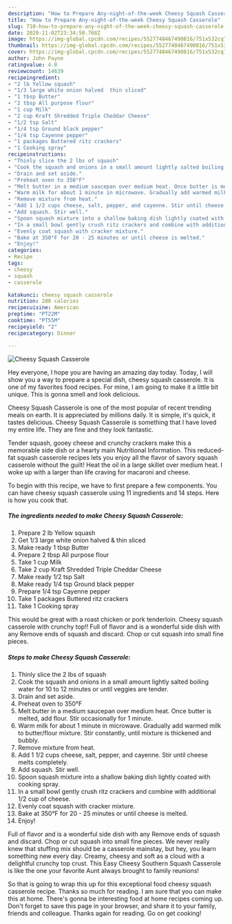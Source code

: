 ```yaml
---
description: "How to Prepare Any-night-of-the-week Cheesy Squash Casserole"
title: "How to Prepare Any-night-of-the-week Cheesy Squash Casserole"
slug: 710-how-to-prepare-any-night-of-the-week-cheesy-squash-casserole
date: 2020-11-02T23:34:50.768Z
image: https://img-global.cpcdn.com/recipes/5527748467490816/751x532cq70/cheesy-squash-casserole-recipe-main-photo.jpg
thumbnail: https://img-global.cpcdn.com/recipes/5527748467490816/751x532cq70/cheesy-squash-casserole-recipe-main-photo.jpg
cover: https://img-global.cpcdn.com/recipes/5527748467490816/751x532cq70/cheesy-squash-casserole-recipe-main-photo.jpg
author: John Payne
ratingvalue: 4.8
reviewcount: 14639
recipeingredient:
- "2 lb Yellow squash"
- "1/3 large white onion halved  thin sliced"
- "1 tbsp Butter"
- "2 tbsp All purpose flour"
- "1 cup Milk"
- "2 cup Kraft Shredded Triple Cheddar Cheese"
- "1/2 tsp Salt"
- "1/4 tsp Ground black pepper"
- "1/4 tsp Cayenne pepper"
- "1 packages Buttered ritz crackers"
- "1 Cooking spray"
recipeinstructions:
- "Thinly slice the 2 lbs of squash"
- "Cook the squash and onions in a small amount lightly salted boiling water for 10 to 12 minutes or until veggies are tender."
- "Drain and set aside."
- "Preheat oven to 350°F"
- "Melt butter in a medium saucepan over medium heat. Once butter is melted, add flour. Stir occasionally for 1 minute."
- "Warm milk for about 1 minute in microwave. Gradually add warmed milk to butter/flour mixture. Stir constantly, until mixture is thickened and bubbly."
- "Remove mixture from heat."
- "Add 1 1/2 cups cheese, salt, pepper, and cayenne. Stir until cheese melts completely."
- "Add squash. Stir well."
- "Spoon squash mixture into a shallow baking dish lightly coated with cooking spray."
- "In a small bowl gently crush ritz crackers and combine with additional 1/2 cup of cheese."
- "Evenly coat squash with cracker mixture."
- "Bake at 350°F for 20 - 25 minutes or until cheese is melted."
- "Enjoy!"
categories:
- Recipe
tags:
- cheesy
- squash
- casserole

katakunci: cheesy squash casserole 
nutrition: 280 calories
recipecuisine: American
preptime: "PT22M"
cooktime: "PT55M"
recipeyield: "2"
recipecategory: Dinner

---
```



![Cheesy Squash Casserole](https://img-global.cpcdn.com/recipes/5527748467490816/751x532cq70/cheesy-squash-casserole-recipe-main-photo.jpg)

Hey everyone, I hope you are having an amazing day today. Today, I will show you a way to prepare a special dish, cheesy squash casserole. It is one of my favorites food recipes. For mine, I am going to make it a little bit unique. This is gonna smell and look delicious.

Cheesy Squash Casserole is one of the most popular of recent trending meals on earth. It is appreciated by millions daily. It is simple, it's quick, it tastes delicious. Cheesy Squash Casserole is something that I have loved my entire life. They are fine and they look fantastic.

Tender squash, gooey cheese and crunchy crackers make this a memorable side dish or a hearty main Nutritional Information. This reduced-fat squash casserole recipes lets you enjoy all the flavor of savory squash casserole without the guilt! Heat the oil in a large skillet over medium heat. I woke up with a larger than life craving for macaroni and cheese.


To begin with this recipe, we have to first prepare a few components. You can have cheesy squash casserole using 11 ingredients and 14 steps. Here is how you cook that.

<!--inarticleads1-->

##### The ingredients needed to make Cheesy Squash Casserole:

1. Prepare 2 lb Yellow squash
1. Get 1/3 large white onion halved &amp; thin sliced
1. Make ready 1 tbsp Butter
1. Prepare 2 tbsp All purpose flour
1. Take 1 cup Milk
1. Take 2 cup Kraft Shredded Triple Cheddar Cheese
1. Make ready 1/2 tsp Salt
1. Make ready 1/4 tsp Ground black pepper
1. Prepare 1/4 tsp Cayenne pepper
1. Take 1 packages Buttered ritz crackers
1. Take 1 Cooking spray


This would be great with a roast chicken or pork tenderloin. Cheesy squash casserole with crunchy top!! Full of flavor and is a wonderful side dish with any Remove ends of squash and discard. Chop or cut squash into small fine pieces. 

<!--inarticleads2-->

##### Steps to make Cheesy Squash Casserole:

1. Thinly slice the 2 lbs of squash
1. Cook the squash and onions in a small amount lightly salted boiling water for 10 to 12 minutes or until veggies are tender.
1. Drain and set aside.
1. Preheat oven to 350°F
1. Melt butter in a medium saucepan over medium heat. Once butter is melted, add flour. Stir occasionally for 1 minute.
1. Warm milk for about 1 minute in microwave. Gradually add warmed milk to butter/flour mixture. Stir constantly, until mixture is thickened and bubbly.
1. Remove mixture from heat.
1. Add 1 1/2 cups cheese, salt, pepper, and cayenne. Stir until cheese melts completely.
1. Add squash. Stir well.
1. Spoon squash mixture into a shallow baking dish lightly coated with cooking spray.
1. In a small bowl gently crush ritz crackers and combine with additional 1/2 cup of cheese.
1. Evenly coat squash with cracker mixture.
1. Bake at 350°F for 20 - 25 minutes or until cheese is melted.
1. Enjoy!


Full of flavor and is a wonderful side dish with any Remove ends of squash and discard. Chop or cut squash into small fine pieces. We never really knew that stuffing mix should be a casserole mainstay, but hey, you learn something new every day. Creamy, cheesy and soft as a cloud with a delightful crunchy top crust. This Easy Cheesy Southern Squash Casserole is like the one your favorite Aunt always brought to family reunions! 

So that is going to wrap this up for this exceptional food cheesy squash casserole recipe. Thanks so much for reading. I am sure that you can make this at home. There's gonna be interesting food at home recipes coming up. Don't forget to save this page in your browser, and share it to your family, friends and colleague. Thanks again for reading. Go on get cooking!
